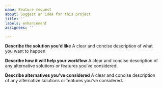 ```yaml
---
name: Feature request
about: Suggest an idea for this project
title: ''
labels: enhancement
assignees: ''

---
```


**Describe the solution you'd like**
A clear and concise description of what you want to happen.

**Describe how it will help your workflow**
A clear and concise description of any alternative solutions or features you've considered.

**Describe alternatives you've considered**
A clear and concise description of any alternative solutions or features you've considered.
